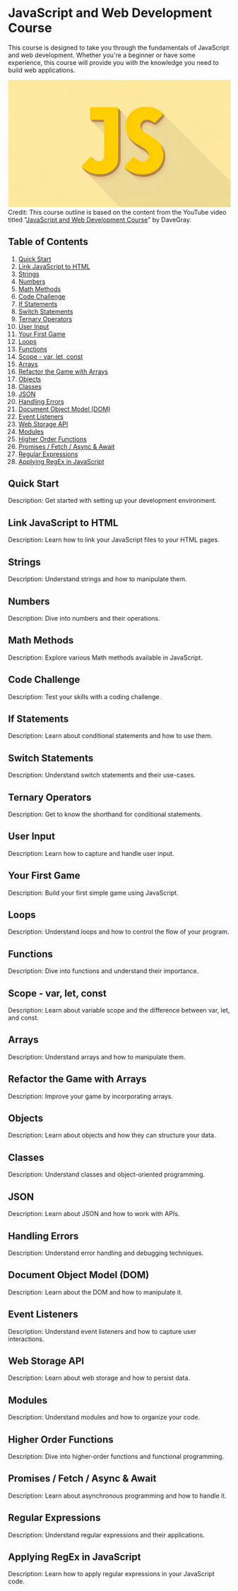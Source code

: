 # JavaScript and Web Development Course

This course is designed to take you through the fundamentals of JavaScript and web development. Whether you're a beginner or have some experience, this course will provide you with the knowledge you need to build web applications.

![JS Logo](img/js_logo.png)
Credit: This course outline is based on the content from the YouTube video titled "[JavaScript and Web Development Course](https://www.youtube.com/watch?v=EfAl9bwzVZk&ab_channel=DaveGray)" by DaveGray.

## Table of Contents

1. [Quick Start](#quick-start)
2. [Link JavaScript to HTML](#link-javascript-to-html)
3. [Strings](#strings)
4. [Numbers](#numbers)
5. [Math Methods](#math-methods)
6. [Code Challenge](#code-challenge)
7. [If Statements](#if-statements)
8. [Switch Statements](#switch-statements)
9. [Ternary Operators](#ternary-operators)
10. [User Input](#user-input)
11. [Your First Game](#your-first-game)
12. [Loops](#loops)
13. [Functions](#functions)
14. [Scope - var, let, const](#scope---var-let-const)
15. [Arrays](#arrays)
16. [Refactor the Game with Arrays](#refactor-the-game-with-arrays)
17. [Objects](#objects)
18. [Classes](#classes)
19. [JSON](#json)
20. [Handling Errors](#handling-errors)
21. [Document Object Model (DOM)](#document-object-model-dom)
22. [Event Listeners](#event-listeners)
23. [Web Storage API](#web-storage-api)
24. [Modules](#modules)
25. [Higher Order Functions](#higher-order-functions)
26. [Promises / Fetch / Async & Await](#promises--fetch--async--await)
27. [Regular Expressions](#regular-expressions)
28. [Applying RegEx in JavaScript](#applying-regex-in-javascript)

## Quick Start

Description: Get started with setting up your development environment.

## Link JavaScript to HTML

Description: Learn how to link your JavaScript files to your HTML pages.

## Strings

Description: Understand strings and how to manipulate them.

## Numbers

Description: Dive into numbers and their operations.

## Math Methods

Description: Explore various Math methods available in JavaScript.

## Code Challenge

Description: Test your skills with a coding challenge.

## If Statements

Description: Learn about conditional statements and how to use them.

## Switch Statements

Description: Understand switch statements and their use-cases.

## Ternary Operators

Description: Get to know the shorthand for conditional statements.

## User Input

Description: Learn how to capture and handle user input.

## Your First Game

Description: Build your first simple game using JavaScript.

## Loops

Description: Understand loops and how to control the flow of your program.

## Functions

Description: Dive into functions and understand their importance.

## Scope - var, let, const

Description: Learn about variable scope and the difference between var, let, and const.

## Arrays

Description: Understand arrays and how to manipulate them.

## Refactor the Game with Arrays

Description: Improve your game by incorporating arrays.

## Objects

Description: Learn about objects and how they can structure your data.

## Classes

Description: Understand classes and object-oriented programming.

## JSON

Description: Learn about JSON and how to work with APIs.

## Handling Errors

Description: Understand error handling and debugging techniques.

## Document Object Model (DOM)

Description: Learn about the DOM and how to manipulate it.

## Event Listeners

Description: Understand event listeners and how to capture user interactions.

## Web Storage API

Description: Learn about web storage and how to persist data.

## Modules

Description: Understand modules and how to organize your code.

## Higher Order Functions

Description: Dive into higher-order functions and functional programming.

## Promises / Fetch / Async & Await

Description: Learn about asynchronous programming and how to handle it.

## Regular Expressions

Description: Understand regular expressions and their applications.

## Applying RegEx in JavaScript

Description: Learn how to apply regular expressions in your JavaScript code.